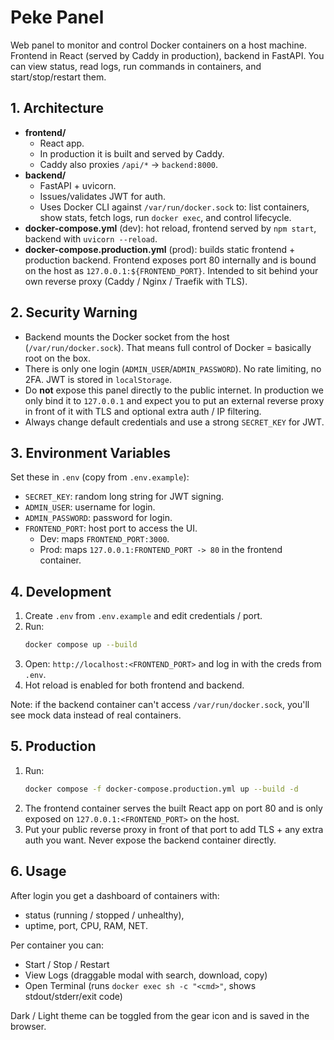 # Peke Panel

Web panel to monitor and control Docker containers on a host machine. Frontend in React (served by Caddy in production), backend in FastAPI. You can view status, read logs, run commands in containers, and start/stop/restart them.

## 1. Architecture
- **frontend/**  
  - React app.  
  - In production it is built and served by Caddy.  
  - Caddy also proxies `/api/*` → `backend:8000`.
- **backend/**  
  - FastAPI + uvicorn.  
  - Issues/validates JWT for auth.  
  - Uses Docker CLI against `/var/run/docker.sock` to: list containers, show stats, fetch logs, run `docker exec`, and control lifecycle.
- **docker-compose.yml** (dev): hot reload, frontend served by `npm start`, backend with `uvicorn --reload`.
- **docker-compose.production.yml** (prod): builds static frontend + production backend. Frontend exposes port 80 internally and is bound on the host as `127.0.0.1:${FRONTEND_PORT}`. Intended to sit behind your own reverse proxy (Caddy / Nginx / Traefik with TLS).

## 2. Security Warning
- Backend mounts the Docker socket from the host (`/var/run/docker.sock`). That means full control of Docker = basically root on the box.
- There is only one login (`ADMIN_USER`/`ADMIN_PASSWORD`). No rate limiting, no 2FA. JWT is stored in `localStorage`.
- Do **not** expose this panel directly to the public internet. In production we only bind it to `127.0.0.1` and expect you to put an external reverse proxy in front of it with TLS and optional extra auth / IP filtering.
- Always change default credentials and use a strong `SECRET_KEY` for JWT.

## 3. Environment Variables
Set these in `.env` (copy from `.env.example`):
- `SECRET_KEY`: random long string for JWT signing.
- `ADMIN_USER`: username for login.
- `ADMIN_PASSWORD`: password for login.
- `FRONTEND_PORT`: host port to access the UI.
  - Dev: maps `FRONTEND_PORT:3000`.
  - Prod: maps `127.0.0.1:FRONTEND_PORT -> 80` in the frontend container.

## 4. Development
1. Create `.env` from `.env.example` and edit credentials / port.
2. Run:
   ```bash
   docker compose up --build
   ```
3. Open: `http://localhost:<FRONTEND_PORT>` and log in with the creds from `.env`.
4. Hot reload is enabled for both frontend and backend.

Note: if the backend container can't access `/var/run/docker.sock`, you'll see mock data instead of real containers.

## 5. Production
1. Run:
   ```bash
   docker compose -f docker-compose.production.yml up --build -d
   ```
2. The frontend container serves the built React app on port 80 and is only exposed on `127.0.0.1:<FRONTEND_PORT>` on the host.
3. Put your public reverse proxy in front of that port to add TLS + any extra auth you want. Never expose the backend container directly.

## 6. Usage
After login you get a dashboard of containers with:
- status (running / stopped / unhealthy),
- uptime, port, CPU, RAM, NET.

Per container you can:
- Start / Stop / Restart
- View Logs (draggable modal with search, download, copy)
- Open Terminal (runs `docker exec sh -c "<cmd>"`, shows stdout/stderr/exit code)

Dark / Light theme can be toggled from the gear icon and is saved in the browser.

